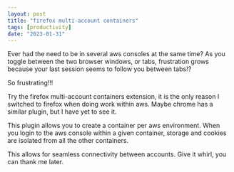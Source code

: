 ```yaml
---
layout: post
title: "firefox multi-account containers"
tags: [productivity]
date: "2023-01-31"
---
```


Ever had the need to be in several aws consoles at the same time? As you toggle between the two browser windows, or tabs, frustration grows because your last session seems to follow you between tabs!?

So frustrating!!!

Try the firefox multi-account containers extension, it is the only reason I switched to firefox when doing work within aws. Maybe chrome has a similar plugin, but I have yet to see it.

This plugin allows you to create a container per aws environment. When you login to the aws console within a given container, storage and cookies are isolated from all the other containers.

This allows for seamless connectivity between accounts. Give it whirl, you can thank me later.
